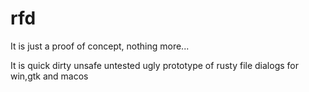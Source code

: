 # rfd
It is just a proof of concept, nothing more...

It is quick dirty unsafe untested ugly prototype of rusty file dialogs for win,gtk and macos
